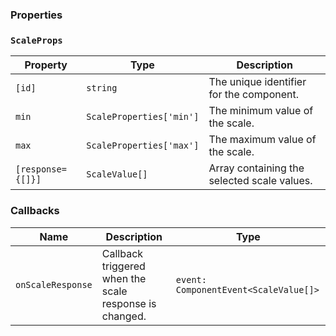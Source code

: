 ### Properties

### `ScaleProps`

| Property          | Type                     | Description                                 |
| ----------------- | ------------------------ | ------------------------------------------- |
| `[id]`            | `string`                 | The unique identifier for the component.    |
| `min`             | `ScaleProperties['min']` | The minimum value of the scale.             |
| `max`             | `ScaleProperties['max']` | The maximum value of the scale.             |
| `[response={[]}]` | `ScaleValue[]`           | Array containing the selected scale values. |

### Callbacks

| Name              | Description                                            | Type                                  |
| ----------------- | ------------------------------------------------------ | ------------------------------------- |
| `onScaleResponse` | Callback triggered when the scale response is changed. | `event: ComponentEvent<ScaleValue[]>` |
